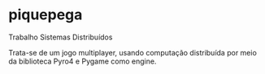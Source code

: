 # piquepega
Trabalho Sistemas Distribuídos

Trata-se de um jogo multiplayer, usando computação distribuída por meio da biblioteca Pyro4 e Pygame como engine.

